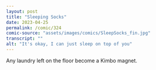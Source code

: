 ```yaml
---
layout: post
title: "Sleeping Socks"
date: 2023-04-25
permalink: /comic/324
comic-source: "assets/images/comics/SleepSocks_fin.jpg"
transcript: ""
alt: "It's okay, I can just sleep on top of you"
---
```

Any laundry left on the floor become a Kimbo magnet.
